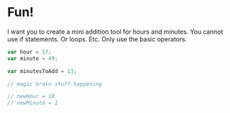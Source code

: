 # Fun!

I want you to create a mini addition tool for hours and minutes. You cannot use if statements. Or loops. Etc. Only use the basic operators.

```javascript
var hour = 17;
var minute = 49;

var minutesToAdd = 13;

// magic brain stuff happening

// newHour = 18
// newMinute = 1

```